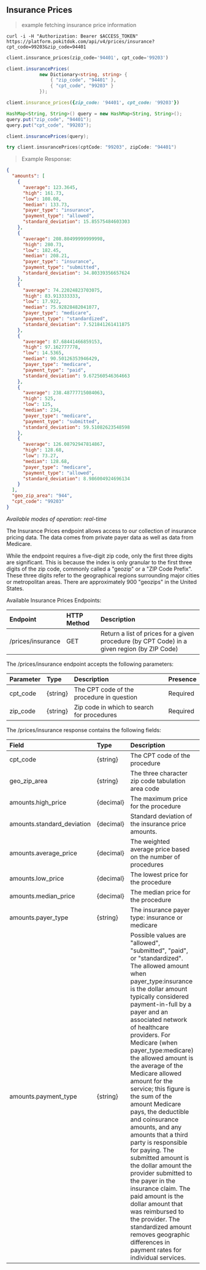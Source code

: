 ## Insurance Prices

> example fetching insurance price information

```shell
curl -i -H "Authorization: Bearer $ACCESS_TOKEN" https://platform.pokitdok.com/api/v4/prices/insurance?cpt_code=99203&zip_code=94401
```

```python
client.insurance_prices(zip_code='94401', cpt_code='99203')
```

```csharp
client.insurancePrices(
			new Dictionary<string, string> {
				{ "zip_code", "94401" },
				{ "cpt_code", "99203" }
			});
```

```ruby
client.insurance_prices({zip_code: '94401', cpt_code: '99203'})
```

```java
HashMap<String, String>() query = new HashMap<String, String>();
query.put("zip_code", "94401");
query.put("cpt_code", "99203");

client.insurancePrices(query);
```

```swift
try client.insurancePrices(cptCode: "99203", zipCode: "94401")
```

>Example Response:

```json
{
  "amounts": [
    {
      "average": 123.3645,
      "high": 161.73,
      "low": 108.08,
      "median": 133.73,
      "payer_type": "insurance",
      "payment_type": "allowed",
      "standard_deviation": 15.85575484603303
    },
    {
      "average": 208.80499999999998,
      "high": 280.73,
      "low": 182.45,
      "median": 208.21,
      "payer_type": "insurance",
      "payment_type": "submitted",
      "standard_deviation": 34.80339356657624
    },
    {
      "average": 74.22024823703075,
      "high": 83.913333333,
      "low": 17.922,
      "median": 75.92828482041077,
      "payer_type": "medicare",
      "payment_type": "standardized",
      "standard_deviation": 7.521841261411875
    },
    {
      "average": 87.68441466859153,
      "high": 97.162777778,
      "low": 14.5365,
      "median": 90.50126353946429,
      "payer_type": "medicare",
      "payment_type": "paid",
      "standard_deviation": 9.672560546364663
    },
    {
      "average": 238.48777715084063,
      "high": 525,
      "low": 125,
      "median": 234,
      "payer_type": "medicare",
      "payment_type": "submitted",
      "standard_deviation": 59.51082623548598
    },
    {
      "average": 126.08792947814867,
      "high": 128.68,
      "low": 73.27,
      "median": 128.68,
      "payer_type": "medicare",
      "payment_type": "allowed",
      "standard_deviation": 8.986004924696134
    }
  ],
  "geo_zip_area": "944",
  "cpt_code": "99203"
}
```

*Available modes of operation: real-time*

The Insurance Prices endpoint allows access to our collection of insurance
pricing data. The data comes from private payer data as well as data from
Medicare.

While the endpoint requires a five-digit zip code, only the first three digits
are significant. This is because the index is only granular to the first three
digits of the zip code, commonly called a "geozip" or a "ZIP Code Prefix". These
three digits refer to the geographical regions surrounding major cities or
metropolitan areas. There are approximately 900 "geozips" in the United States.

Available Insurance Prices Endpoints:

| Endpoint          | HTTP Method | Description                                                                                 |
|:------------------|:------------|:--------------------------------------------------------------------------------------------|
| /prices/insurance | GET         | Return a list of prices for a given procedure (by CPT Code) in a given region (by ZIP Code) |

The /prices/insurance endpoint accepts the following parameters:

| Parameter  | Type     | Description                                | Presence |
|:-----------|:---------|:-------------------------------------------|:---------|
| cpt_code   | {string} | The CPT code of the procedure in question  | Required |
| zip_code   | {string} | Zip code in which to search for procedures | Required |

The /prices/insurance response contains the following fields:

| Field                 	  | Type      | Description                                                     | Presence |
|:----------------------------|:----------|:----------------------------------------------------------------|:---------|
| cpt_code      	    	  | {string}  | The CPT code of the procedure                                   | Required |
| geo_zip_area  			  | {string}  | The three character zip code tabulation area code               | Required |
| amounts.high_price    	  | {decimal} | The maximum price for the procedure                             | Required |
| amounts.standard_deviation  | {decimal} | Standard deviation of the insurance price amounts.              | Required |
| amounts.average_price 	  | {decimal} | The weighted average price based on the number of procedures    | Required |
| amounts.low_price     	  | {decimal} | The lowest price for the procedure                              | Required |
| amounts.median_price  	  | {decimal} | The median price for the procedure                              | Required |
| amounts.payer_type    	  | {string}  | The insurance payer type: insurance or medicare                 | Required |
| amounts.payment_type  	  | {string}  | Possible values are "allowed", "submitted", "paid", or "standardized". The allowed amount when payer_type:insurance is the dollar amount typically considered payment-in-full by a payer and an associated network of healthcare providers. For Medicare (when payer_type:medicare) the allowed amount is the average of the Medicare allowed amount for the service; this figure is the sum of the amount Medicare pays, the deductible and coinsurance amounts, and any amounts that a third party is responsible for paying. The submitted amount is the dollar amount the provider submitted to the payer in the insurance claim. The paid amount is the dollar amount that was reimbursed to the provider.  The standardized amount removes geographic differences in payment rates for individual services. | Required |
